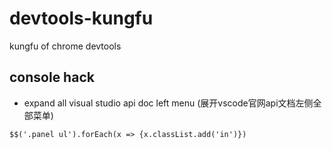 # devtools-kungfu
kungfu of chrome devtools

## console hack

- expand all visual studio api doc left menu (展开vscode官网api文档左侧全部菜单)
```
$$('.panel ul').forEach(x => {x.classList.add('in')})
```
